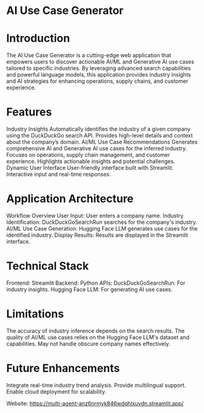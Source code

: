 # AI Use Case Generator 
# Introduction
The AI Use Case Generator is a cutting-edge web application that empowers users to discover actionable AI/ML and Generative AI use cases tailored to specific industries. By leveraging advanced search capabilities and powerful language models, this application provides industry insights and AI strategies for enhancing operations, supply chains, and customer experience.

# Features
Industry Insights
Automatically identifies the industry of a given company using the DuckDuckGo search API.
Provides high-level details and context about the company’s domain.
AI/ML Use Case Recommendations
Generates comprehensive AI and Generative AI use cases for the inferred industry.
Focuses on operations, supply chain management, and customer experience.
Highlights actionable insights and potential challenges.
Dynamic User Interface
User-friendly interface built with Streamlit.
Interactive input and real-time responses.

# Application Architecture
Workflow Overview
User Input: User enters a company name.
Industry Identification: DuckDuckGoSearchRun searches for the company's industry.
AI/ML Use Case Generation: Hugging Face LLM generates use cases for the identified industry.
Display Results: Results are displayed in the Streamlit interface.

# Technical Stack
Frontend: Streamlit
Backend: Python
APIs:
DuckDuckGoSearchRun: For industry insights.
Hugging Face LLM: For generating AI use cases.

# Limitations
The accuracy of industry inference depends on the search results.
The quality of AI/ML use cases relies on the Hugging Face LLM's dataset and capabilities.
May not handle obscure company names effectively.

# Future Enhancements
Integrate real-time industry trend analysis.
Provide multilingual support.
Enable cloud deployment for scalability.

Website: https://multi-agent-anz6nrmyk846wdqhlxuvdn.streamlit.app/

